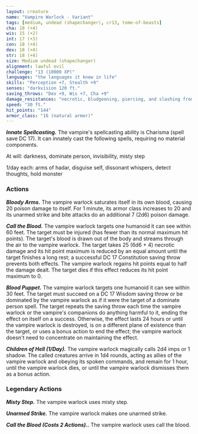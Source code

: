 ```yaml
---
layout: creature
name: "Vampire Warlock - Variant"
tags: [medium, undead (shapechanger), cr13, tome-of-beasts]
cha: 18 (+4)
wis: 15 (+2)
int: 17 (+3)
con: 18 (+4)
dex: 18 (+4)
str: 18 (+4)
size: Medium undead (shapechanger)
alignment: lawful evil
challenge: "13 (10000 XP)"
languages: "the languages it knew in life"
skills: "Perception +7, Stealth +9"
senses: "darkvision 120 ft."
saving_throws: "Dex +9, Wis +7, Cha +9"
damage_resistances: "necrotic, bludgeoning, piercing, and slashing from nonmagical weapons"
speed: "30 ft."
hit_points: "144"
armor_class: "16 (natural armor)"
---
```


***Innate Spellcasting.*** The vampire's spellcasting ability is Charisma (spell save DC 17). It can innately cast the following spells, requiring no material components.

At will: darkness, dominate person, invisibility, misty step

1/day each: arms of hadar, disguise self, dissonant whispers, detect thoughts, hold monster

### Actions

***Bloody Arms.*** The vampire warlock saturates itself in its own blood, causing 20 poison damage to itself. For 1 minute, its armor class increases to 20 and its unarmed strike and bite attacks do an additional 7 (2d6) poison damage.

***Call the Blood.*** The vampire warlock targets one humanoid it can see within 60 feet. The target must be injured (has fewer than its normal maximum hit points). The target's blood is drawn out of the body and streams through the air to the vampire warlock. The target takes 25 (6d6 + 4) necrotic damage and its hit point maximum is reduced by an equal amount until the target finishes a long rest; a successful DC 17 Constitution saving throw prevents both effects. The vampire warlock regains hit points equal to half the damage dealt. The target dies if this effect reduces its hit point maximum to 0.

***Blood Puppet.*** The vampire warlock targets one humanoid it can see within 30 feet. The target must succeed on a DC 17 Wisdom saving throw or be dominated by the vampire warlock as if it were the target of a dominate person spell. The target repeats the saving throw each time the vampire warlock or the vampire's companions do anything harmful to it, ending the effect on itself on a success. Otherwise, the effect lasts 24 hours or until the vampire warlock is destroyed, is on a different plane of existence than the target, or uses a bonus action to end the effect; the vampire warlock doesn't need to concentrate on maintaining the effect.

***Children of Hell (1/Day).*** The vampire warlock magically calls 2d4 imps or 1 shadow. The called creatures arrive in 1d4 rounds, acting as allies of the vampire warlock and obeying its spoken commands, and remain for 1 hour, until the vampire warlock dies, or until the vampire warlock dismisses them as a bonus action.

### Legendary Actions

***Misty Step.*** The vampire warlock uses misty step.

***Unarmed Strike.*** The vampire warlock makes one unarmed strike.

***Call the Blood (Costs 2 Actions)..*** The vampire warlock uses call the blood.

